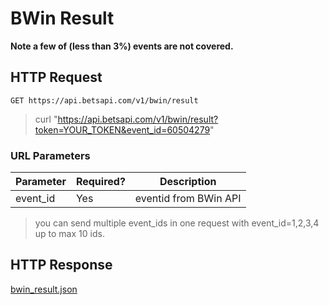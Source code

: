 # BWin Result

**Note a few of (less than 3%) events are not covered.**

## HTTP Request

`GET https://api.betsapi.com/v1/bwin/result`

> curl "https://api.betsapi.com/v1/bwin/result?token=YOUR_TOKEN&event_id=60504279"

### URL Parameters

Parameter | Required? | Description
--------- | ------- | -----------
event_id | Yes | eventid from BWin API

> you can send multiple event_ids in one request with event_id=1,2,3,4 up to max 10 ids.

## HTTP Response

[bwin_result.json](../samples/bwin_result.json)